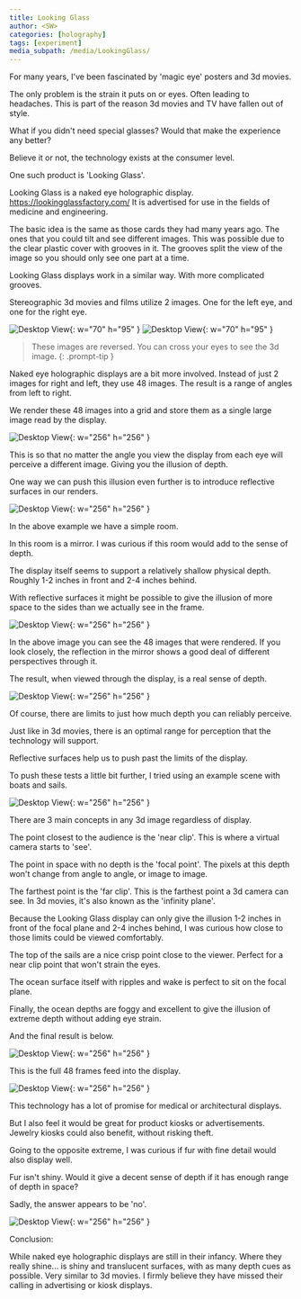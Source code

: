 ```yaml
---
title: Looking Glass
author: <SW>
categories: [holography]
tags: [experiment]
media_subpath: /media/LookingGlass/
---
```


For many years, I've been fascinated by 'magic eye' posters and 3d movies. 

The only problem is the strain it puts on or eyes. Often leading to headaches. This is part of the reason 3d movies and TV have fallen out of style. 

What if you didn't need special glasses? Would that make the experience any better? 

Believe it or not, the technology exists at the consumer level. 

One such product is 'Looking Glass'.


Looking Glass is a naked eye holographic display.
<https://lookingglassfactory.com/>
It is advertised for use in the fields of medicine and engineering.


The basic idea is the same as those cards they had many years ago. The ones that you could tilt and see different images. This was possible due to the clear plastic cover with grooves in it. The grooves split the view of the image so you should only see one part at a time. 


Looking Glass displays work in a similar way. With more complicated grooves.


Stereographic 3d movies and films utilize 2 images.
One for the left eye, and one for the right eye.

![Desktop View](/cube_single.png){: w="70" h="95" } ![Desktop View](/cube_singleR.png){: w="70" h="95" }
>These images are reversed.
>You can cross your eyes to see the 3d image.
{: .prompt-tip }

Naked eye holographic displays are a bit more involved.
Instead of just 2 images for right and left, they use 48 images. The result is a range of angles from left to right. 

We render these 48 images into a grid and store them as a single large image read by the display.

![Desktop View](/test_cube.PNG){: w="256" h="256" }

This is so that no matter the angle you view the display from each eye will perceive a different image. Giving you the illusion of depth. 

One way we can push this illusion even further is to introduce reflective surfaces in our renders.

![Desktop View](/room_single.png){: w="256" h="256" }

In the above example we have a simple room. 

In this room is a mirror. I was curious if this room would add to the sense of depth. 

The display itself seems to support a relatively shallow physical depth. Roughly 1-2 inches in front and 2-4 inches behind. 

With reflective surfaces it might be possible to give the illusion of more space to the sides than we actually see in the frame.


![Desktop View](/room.png){: w="256" h="256" }

In the above image you can see the 48 images that were rendered. If you look closely, the reflection in the mirror shows a good deal of different perspectives through it. 


The result, when viewed through the display, is a real sense of depth.

![Desktop View](/room.gif){: w="256" h="256" }



Of course, there are limits to just how much depth you can reliably perceive.

Just like in 3d movies, there is an optimal range for perception that the technology will support.

Reflective surfaces help us to push past the limits of the display. 


To push these tests a little bit further, I tried using an example scene with boats and sails.


![Desktop View](/ocean_single.png){: w="256" h="256" }


There are 3 main concepts in any 3d image regardless of display. 

The point closest to the audience is the 'near clip'. This is where a virtual camera starts to 'see'.

The point in space with no depth is the 'focal point'. The pixels at this depth won't change from angle to angle, or image to image. 

The farthest point is the 'far clip'. This is the farthest point a 3d camera can see. In 3d movies, it's also known as the 'infinity plane'.

Because the Looking Glass display can only give the illusion 1-2 inches in front of the focal plane and 2-4 inches behind, I was curious how close to those limits could be viewed comfortably.


The top of the sails are a nice crisp point close to the viewer. Perfect for a near clip point that won't strain the eyes. 

The ocean surface itself with ripples and wake is perfect to sit on the focal plane. 

Finally, the ocean depths are foggy and excellent to give the illusion of extreme depth without adding eye strain.


And the final result is below.

![Desktop View](/ocean.gif){: w="256" h="256" }

This is the full 48 frames feed into the display. 

![Desktop View](/ocean.png){: w="256" h="256" }




This technology has a lot of promise for medical or architectural displays.


But I also feel it would be great for product kiosks or advertisements. Jewelry kiosks could also benefit, without risking theft.



Going to the opposite extreme, I was curious if fur with fine detail would also display well.

Fur isn't shiny. Would it give a decent sense of depth if it has enough range of depth in space?

Sadly, the answer appears to be 'no'.

![Desktop View](/fur.gif){: w="256" h="256" }



Conclusion: 

While naked eye holographic displays are still in their infancy.  Where they really shine... is shiny and translucent surfaces, with as many depth cues as possible.  Very similar to 3d movies.  I firmly believe they have missed their calling in advertising or kiosk displays.
